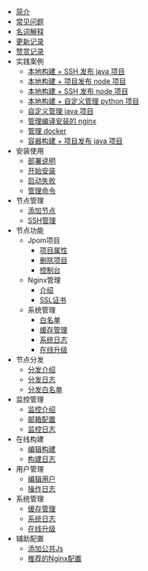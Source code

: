 * [简介](README)
* [常见问题](FQA/FQA.md)
* [名词解释](FQA/名词解释.md)
* [更新记录](CHANGELOG)
* [赞赏记录](praise)
* 实践案例
    * [本地构建 + SSH 发布 java 项目](practice/build_java_ssh_release.md)
    * [本地构建 + 项目发布 node 项目](practice/build_node_release.md)
    * [本地构建 + SSH 发布 node 项目](practice/build_node_ssh_release.md)
    * [本地构建 + 自定义管理 python 项目](practice/project_dsl_python.md)
    * [自定义管理 java 项目](practice/project_dsl_java.md)
    * [管理编译安装的 nginx](practice/node_nginx.md)
    * [管理 docker](practice/docker-cli.md)
    * [容器构建 + 项目发布 java 项目](practice/build_docker_java_node_release.md)
* 安装使用
    * [部署说明](安装使用/部署说明.md)
    * [开始安装](安装使用/开始安装.md)
    * [启动失败](安装使用/启动失败.md)
    * [管理命令](安装使用/管理命令.md)
* 节点管理
    * [添加节点](节点管理/添加节点.md)
    * [SSH管理](节点管理/SSH管理.md)
* 节点功能
    * Jpom项目
        * [项目属性](节点功能/项目管理/项目属性.md)
        * [删除项目](节点功能/项目管理/删除项目.md)
        * [控制台](节点功能/项目管理/控制台.md)
    * Nginx管理
        * [介绍](节点功能/nginx管理/介绍.md)
        * [SSL证书](节点功能/nginx管理/ssl介绍.md)
    * 系统管理
        * [白名单](节点功能/系统管理/白名单目录.md)
        * [缓存管理](节点功能/系统管理/缓存管理.md)
        * [系统日志](系统管理/系统日志.md)
        * [在线升级](系统管理/在线升级.md)
* 节点分发
    * [分发介绍](节点分发/分发介绍.md)
    * [分发日志](节点分发/分发日志.md)
    * [分发白名单](节点分发/分发白名单.md)
* 监控管理
    * [监控介绍](监控管理/监控简绍.md)
    * [邮箱配置](系统管理/邮箱配置.md)
    * [监控日志](监控管理/监控日志.md)
* 在线构建
    * [编辑构建](在线构建/编辑构建.md)
    * [构建日志](在线构建/构建日志.md)
* 用户管理
    * [编辑用户](用户管理/编辑用户.md)
    * [操作日志](用户管理/操作日志.md)
* 系统管理
    * [缓存管理](系统管理/缓存管理.md)
    * [系统日志](系统管理/系统日志.md)
    * [在线升级](系统管理/在线升级.md)
* 辅助配置
    * [添加公共Js](辅助配置/公共Js脚本.md)
    * [推荐的Nginx配置](辅助配置/nginx-config.md)
